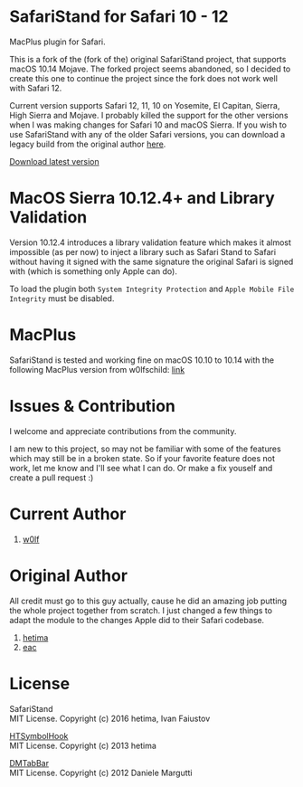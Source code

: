 # SafariStand for Safari 10 - 12

MacPlus plugin for Safari.

This is a fork of the (fork of the) original SafariStand project, that supports macOS 10.14 Mojave. The forked project seems abandoned, so I decided to create this one to continue the project since the fork does not work well with Safari 12.

Current version supports Safari 12, 11, 10 on Yosemite, El Capitan, Sierra, High Sierra and Mojave. I probably killed the support for the other versions when I was making changes for Safari 10 and macOS Sierra. If you wish to use SafariStand with any of the older Safari versions, you can download a legacy build from the original author [here](https://github.com/hetima/SafariStand/releases).

[Download latest version](https://github.com/w0lfschild/SafariStand/releases/latest)

# MacOS Sierra 10.12.4+ and Library Validation
Version 10.12.4 introduces a library validation feature which makes it almost impossible (as per now) to inject a library such as Safari Stand to Safari without having it signed with the same signature the original Safari is signed with (which is something only Apple can do). 

To load the plugin both `System Integrity Protection` and `Apple Mobile File Integrity` must be disabled.

# MacPlus
SafariStand is tested and working fine on macOS 10.10 to 10.14 with the following MacPlus version from w0lfschild: [link](https://github.com/w0lfschild/MacPlus)

# Issues & Contribution
I welcome and appreciate contributions from the community.

I am new to this project, so may not be familiar with some of the features which may still be in a broken state. So if your favorite feature does not work, let me know and I'll see what I can do. Or make a fix youself and create a pull request :) 

# Current Author

1. [w0lf](https://w0lfschild.github.io/)

# Original Author
All credit must go to this guy actually, cause he did an amazing job putting the whole project together from scratch. I just changed a few things to adapt the module to the changes Apple did to their Safari codebase. 

1. [hetima](http://hetima.com/)  
1. [eac](http://eac.me)

# License
SafariStand  
MIT License. Copyright (c) 2016 hetima, Ivan Faiustov

[HTSymbolHook](https://github.com/hetima/HTSymbolHook)  
MIT License. Copyright (c) 2013 hetima

[DMTabBar](https://github.com/malcommac/DMTabBar)  
MIT License. Copyright (c) 2012 Daniele Margutti
